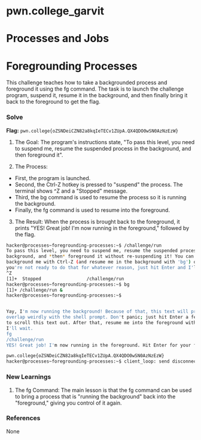 # pwn.college_garvit
# Processes and Jobs

# Foregrounding Processes
This challenge teaches how to take a backgrounded process and foreground it using the fg command. The task is to launch the challenge program, suspend it, resume it in the background, and then finally bring it back to the foreground to get the flag.

### Solve
**Flag:** `pwn.college{oZSNDeiCZN82a8kqIeTECv1ZUpA.QX4QDO0wSN0AzNzEzW}`

1. The Goal: The program's instructions state, "To pass this level, you need to suspend me, resume the suspended process in the background, and then foreground it".

2. The Process:
 - First, the program is launched.
 - Second, the Ctrl-Z hotkey is pressed to "suspend" the process. The terminal shows ^Z and a "Stopped" message.
 - Third, the bg command is used to resume the process so it is running the background.
 - Finally, the fg command is used to resume into the foreground.

3. The Result: When the process is brought back to the foreground, it prints "YES! Great job! I'm now running in the foreground," followed by the flag.

```bash
hacker@processes~foregrounding-processes:~$ /challenge/run
To pass this level, you need to suspend me, resume the suspended process in the
background, and *then* foreground it without re-suspending it! You can
background me with Ctrl-Z (and resume me in the background with 'bg') or, if
you're not ready to do that for whatever reason, just hit Enter and I'll exit!
^Z
[1]+  Stopped                 /challenge/run
hacker@processes~foregrounding-processes:~$ bg
[1]+ /challenge/run &
hacker@processes~foregrounding-processes:~$


Yay, I'm now running the background! Because of that, this text will probably
overlap weirdly with the shell prompt. Don't panic; just hit Enter a few times
to scroll this text out. After that, resume me into the foreground with 'fg';
I'll wait.
fg
/challenge/run
YES! Great job! I'm now running in the foreground. Hit Enter for your flag!

pwn.college{oZSNDeiCZN82a8kqIeTECv1ZUpA.QX4QDO0wSN0AzNzEzW}
hacker@processes~foregrounding-processes:~$ client_loop: send disconnect: Broken pipe
```
    
### New Learnings
1. The fg Command: The main lesson is that the fg command can be used to bring a process that is "running the background" back into the "foreground," giving you control of it again.

### References 
None